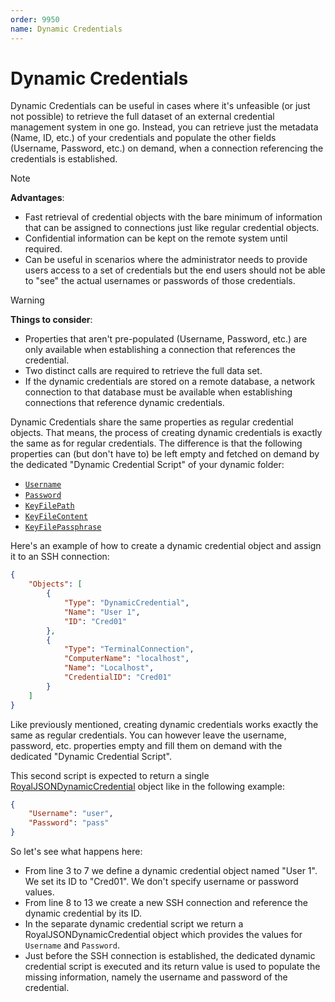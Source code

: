 ```yaml
---
order: 9950
name: Dynamic Credentials
---
```


# Dynamic Credentials

Dynamic Credentials can be useful in cases where it's unfeasible (or just not possible) to retrieve the full dataset of an external credential management system in one go. Instead, you can retrieve just the metadata (Name, ID, etc.) of your credentials and populate the other fields (Username, Password, etc.) on demand, when a connection referencing the credentials is established.

> [!Note]
> **Advantages**:
> - Fast retrieval of credential objects with the bare minimum of information that can be assigned to connections just like regular credential objects.
> - Confidential information can be kept on the remote system until required.
> - Can be useful in scenarios where the administrator needs to provide users access to a set of credentials but the end users should not be able to "see" the actual usernames or passwords of those credentials.

> [!Warning]
> **Things to consider**:
> - Properties that aren't pre-populated (Username, Password, etc.) are only available when establishing a connection that references the credential.
> - Two distinct calls are required to retrieve the full data set.
> - If the dynamic credentials are stored on a remote database, a network connection to that database must be available when establishing connections that reference dynamic credentials.

Dynamic Credentials share the same properties as regular credential objects. That means, the process of creating dynamic credentials is exactly the same as for regular credentials. The difference is that the following properties can (but don't have to) be left empty and fetched on demand by the dedicated "Dynamic Credential Script" of your dynamic folder:
- [`Username`](TODO)
- [`Password`](TODO)
- [`KeyFilePath`](TODO)
- [`KeyFileContent`](TODO)
- [`KeyFilePassphrase`](TODO)

Here's an example of how to create a dynamic credential object and assign it to an SSH connection:

```json
{
	"Objects": [
		{
			"Type": "DynamicCredential",
			"Name": "User 1",
			"ID": "Cred01"
		},
		{
			"Type": "TerminalConnection",
			"ComputerName": "localhost",
			"Name": "Localhost",
			"CredentialID": "Cred01"
		}
	]
}
```

Like previously mentioned, creating dynamic credentials works exactly the same as regular credentials. You can however leave the username, password, etc. properties empty and fill them on demand with the dedicated "Dynamic Credential Script".

This second script is expected to return a single [RoyalJSONDynamicCredential](TODO) object like in the following example:

```json
{
	"Username": "user",
	"Password": "pass"
}
```

So let's see what happens here:
- From line 3 to 7 we define a dynamic credential object named "User 1". We set its ID to "Cred01". We don't specify username or password values.
- From line 8 to 13 we create a new SSH connection and reference the dynamic credential by its ID.
- In the separate dynamic credential script we return a RoyalJSONDynamicCredential object which provides the values for `Username` and `Password`.
- Just before the SSH connection is established, the dedicated dynamic credential script is executed and its return value is used to populate the missing information, namely the username and password of the credential.